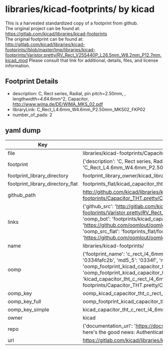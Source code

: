 # libraries/kicad-footprints/ by kicad  
This is a harvested standardized copy of a footprint from github.  
The original project can be found at:  
https://gitlab.com/kicad/libraries/kicad-footprints  
The original footprint can be found at:
http://gitlab.com/kicad/libraries/kicad-footprints//blob/master/tmp/libraries/kicad-footprints/Varistor.pretty/RV_Rect_V25S440P_L26.5mm_W8.2mm_P12.7mm.kicad_mod
Please consult that link for additional, details, files, and license information.  
## Footprint Details
* description: C, Rect series, Radial, pin pitch=2.50mm, , length*width=4.6*4.6mm^2, Capacitor, http://www.wima.de/DE/WIMA_MKS_02.pdf  
* libraryLink: C_Rect_L4.6mm_W4.6mm_P2.50mm_MKS02_FKP02  
* number_of_pads: 2  
## yaml dump  
| Key | Value |  
| --- | --- |  
| file | libraries/kicad-footprints/Capacitor_THT.pretty/C_Rect_L4.6mm_W4.6mm_P2.50mm_MKS02_FKP02.kicad_mod |  
| footprint | {'description': 'C, Rect series, Radial, pin pitch=2.50mm, , length*width=4.6*4.6mm^2, Capacitor, http://www.wima.de/DE/WIMA_MKS_02.pdf', 'libraryLink': 'C_Rect_L4.6mm_W4.6mm_P2.50mm_MKS02_FKP02', 'number_of_pads': 2} |  
| footprint_library_directory | footprint_library_owner/kicad_libraries/kicad-footprints/ |  
| footprint_library_directory_flat | footprints_flat/kicad_capacitor_tht_c_rect_l4_6mm_w4_6mm_p2_50mm_mks02_fkp02/working |  
| github_path | http://github.com/kicad/libraries/kicad-footprints//blob/master/tmp/libraries/kicad-footprints/Capacitor_THT.pretty/C_Rect_L4.6mm_W4.6mm_P2.50mm_MKS02_FKP02.kicad_mod |  
| links | {'github_src': 'http://gitlab.com/kicad/libraries/kicad-footprints//blob/master/tmp/libraries/kicad-footprints/Varistor.pretty/RV_Rect_V25S440P_L26.5mm_W8.2mm_P12.7mm.kicad_mod', 'github_src_repo': 'https://gitlab.com/kicad/libraries/kicad-footprints', 'oomp_bot': 'footprints/kicad_capacitor_tht_c_rect_l4_6mm_w4_6mm_p2_50mm_mks02_fkp02/working', 'oomp_bot_github': 'https://github.com/oomlout/oomlout_oomp_footprint_bot/tree/main/footprints/kicad_capacitor_tht_c_rect_l4_6mm_w4_6mm_p2_50mm_mks02_fkp02/working', 'oomp_src_flat': 'footprints_flat/footprints_flat/kicad_capacitor_tht_c_rect_l4_6mm_w4_6mm_p2_50mm_mks02_fkp02/working', 'oomp_src_flat_github': 'https://github.com/oomlout/oomlout_oomp_footprint_src/tree/main/footprints_flat/kicad_capacitor_tht_c_rect_l4_6mm_w4_6mm_p2_50mm_mks02_fkp02/working'} |  
| name | libraries/kicad-footprints/ |  
| oomp | {'footprint_name': 'c_rect_l4_6mm_w4_6mm_p2_50mm_mks02_fkp02', 'library_name': 'capacitor_tht', 'md5': '0334fafc2bcbe6de0a821818ccd90f05', 'md5_10': '0334fafc2b', 'md5_5': '0334f', 'md5_6': '0334fa', 'oomp_key': 'oomp_kicad_capacitor_tht_c_rect_l4_6mm_w4_6mm_p2_50mm_mks02_fkp02', 'oomp_key_extra': 'oomp_footprint_kicad_capacitor_tht_c_rect_l4_6mm_w4_6mm_p2_50mm_mks02_fkp02', 'oomp_key_full': 'oomp_footprint_kicad_capacitor_tht_c_rect_l4_6mm_w4_6mm_p2_50mm_mks02_fkp02_0334fa', 'oomp_key_simple': 'kicad_capacitor_tht_c_rect_l4_6mm_w4_6mm_p2_50mm_mks02_fkp02', 'original_filename': 'libraries/kicad-footprints/Capacitor_THT.pretty/C_Rect_L4.6mm_W4.6mm_P2.50mm_MKS02_FKP02.kicad_mod', 'owner_name': 'kicad'} |  
| oomp_key | oomp_kicad_capacitor_tht_c_rect_l4_6mm_w4_6mm_p2_50mm_mks02_fkp02 |  
| oomp_key_full | oomp_footprint_kicad_capacitor_tht_c_rect_l4_6mm_w4_6mm_p2_50mm_mks02_fkp02 |  
| oomp_key_simple | kicad_capacitor_tht_c_rect_l4_6mm_w4_6mm_p2_50mm_mks02_fkp02 |  
| owner | kicad |  
| repo | {'documentation_url': 'https://docs.github.com/rest/overview/resources-in-the-rest-api#rate-limiting', 'message': "API rate limit exceeded for 84.66.173.59. (But here's the good news: Authenticated requests get a higher rate limit. Check out the documentation for more details.)"} |  
| url | https://gitlab.com/kicad/libraries/kicad-footprints |  

